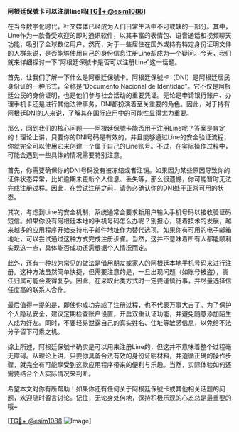 **阿根廷保號卡可以注册line吗[[TG💪+ @esim1088](https://t.me/s/esim1088)]**

在当今数字化时代，社交媒体已经成为人们日常生活中不可或缺的一部分。其中，Line作为一款备受欢迎的即时通讯软件，以其丰富的表情包、语音通话和视频聊天功能，吸引了全球数亿用户。然而，对于一些居住在国外或持有特定身份证明文件的人群来说，是否能够使用自己的身份信息注册Line却成为一个疑问。今天，我们就来详细探讨一下“阿根廷保號卡是否可以注册Line”这一话题。

首先，让我们了解一下什么是阿根廷保號卡。阿根廷保號卡（DNI）是阿根廷居民身份证的一种形式，全称是“Documento Nacional de Identidad”。它不仅是阿根廷公民的身份证明，也是他们参与社会活动的重要凭证。无论是申请银行账户、办理手机卡还是进行其他法律事务，DNI都扮演着至关重要的角色。因此，对于持有阿根廷DNI的人来说，了解其在国际应用中的可能性显得尤为重要。

那么，回到我们的核心问题——阿根廷保號卡能否用于注册Line呢？答案是肯定的！理论上讲，只要你的DNI号码是有效的，并且能够通过Line的安全验证流程，你就完全可以使用它来创建一个属于自己的Line账号。不过，在实际操作过程中，可能会遇到一些具体的情况需要特别注意。

首先，你需要确保你的DNI号码没有被冻结或者注销。如果因为某些原因导致你的证件状态异常，比如逾期未更新个人信息、丢失等，那么很遗憾，你可能暂时无法完成注册过程。因此，在尝试注册之前，请务必确认你的DNI处于正常可用的状态。

其次，考虑到Line的安全机制，系统通常会要求新用户输入手机号码以接收验证码短信。如果你没有阿根廷本地的手机号码怎么办呢？别担心，随着技术的发展，越来越多的应用程序开始支持电子邮件地址作为替代选项。如果你有可用的电子邮箱地址，可以尝试通过这种方式完成注册步骤。当然，这并不意味着所有人都能顺利实现这一点，具体能否成功还需根据个人情况而定。

此外，还有一种较为常见的做法是借用朋友或家人的阿根廷本地手机号码来进行注册。这种方法虽然简单快捷，但需要注意的是，一旦出现问题（如账号被盗），责任归属可能会变得复杂。因此，在采取此类方式时一定要谨慎行事，并尽量选择信任度高的联系人合作。

最后值得一提的是，即使你成功完成了注册过程，也不代表万事大吉了。为了保护个人隐私安全，建议定期检查账户设置，开启双重认证功能，并避免随意添加陌生人成为好友。同时，不要轻易泄露自己的真实姓名、住址等敏感信息，以免给不法分子留下可乘之机。

综上所述，阿根廷保號卡确实是可以用来注册Line的，但这并不意味着整个过程毫无障碍。从理论上讲，只要你具备合法有效的身份证明材料，并遵循正确的操作步骤，就完全有可能享受到这款应用程序带来的便利与乐趣。当然，实际体验如何还需要结合个人实际情况来判断。

希望本文对你有所帮助！如果你还有任何关于阿根廷保號卡或其他相关话题的问题，欢迎随时留言讨论。记住，无论身处何地，保持积极乐观的心态总是最重要的哦~

[[TG💪+ @esim1088](https://t.me/s/esim1088) ![Image](https://i.postimg.cc/4NQfJmqS/Snipaste-2025-05-13-00-14-12.png)]